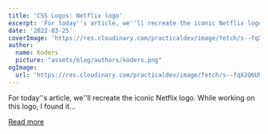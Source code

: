```yaml
---
title: 'CSS Logos: Netflix logo'
excerpt: 'For today''s article, we''ll recreate the iconic Netflix logo. While working on this logo, I found it...'
date: '2022-03-25'
coverImage: 'https://res.cloudinary.com/practicaldev/image/fetch/s--fqX2Q6Ub--/c_imagga_scale,f_auto,fl_progressive,h_420,q_auto,w_1000/https://dev-to-uploads.s3.amazonaws.com/uploads/articles/mptkzoj10llmqje6nnwt.jpg'
author:
  name: Koders
  picture: "assets/blog/authors/koders.png"
ogImage:
  url: 'https://res.cloudinary.com/practicaldev/image/fetch/s--fqX2Q6Ub--/c_imagga_scale,f_auto,fl_progressive,h_420,q_auto,w_1000/https://dev-to-uploads.s3.amazonaws.com/uploads/articles/mptkzoj10llmqje6nnwt.jpg'
---
```


For today''s article, we''ll recreate the iconic Netflix logo. While working on this logo, I found it...

[Read more](https://dev.to/dailydevtips1/css-logos-netflix-logo-3mnf)
